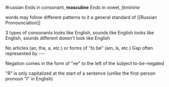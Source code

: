 #russian
Ends in consonant, **masculine**
Ends in vowel, *feminine*

words may follow different patterns to it a general standard of [[Russian Pronounciation]]

3 types of consonants
	looks like English, sounds like English
	looks like English, sounds different
	doesn't look like English

No articles (an, the, a, etc.) or forms of "to be" (am, is, etc.) 
	Gap often represented by ---

Negation comes in the form of "не" to the left of the subject to-be-negated

"Я" is only capitalized at the start of a sentence (unlike the first-person pronoun "I" in English)